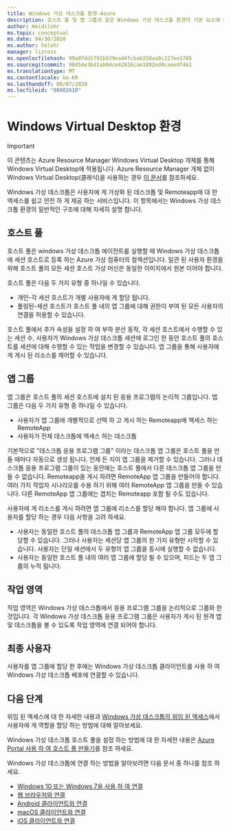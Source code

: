 ```yaml
---
title: Windows 가상 데스크톱 환경-Azure
description: 호스트 풀 및 앱 그룹과 같은 Windows 가상 데스크톱 환경의 기본 요소에 대해 알아봅니다.
author: Heidilohr
ms.topic: conceptual
ms.date: 04/30/2020
ms.author: helohr
manager: lizross
ms.openlocfilehash: 99a07dd1791b539ea44fcbab250aa9c227ee1705
ms.sourcegitcommit: 98854e3bd1ab04ce42816cae1892ed0caeedf461
ms.translationtype: MT
ms.contentlocale: ko-KR
ms.lasthandoff: 08/07/2020
ms.locfileid: "88002610"
---
```

# <a name="windows-virtual-desktop-environment"></a>Windows Virtual Desktop 환경

>[!IMPORTANT]
>이 콘텐츠는 Azure Resource Manager Windows Virtual Desktop 개체를 통해 Windows Virtual Desktop에 적용됩니다. Azure Resource Manager 개체 없이 Windows Virtual Desktop(클래식)을 사용하는 경우 [이 문서](./virtual-desktop-fall-2019/environment-setup-2019.md)를 참조하세요.

Windows 가상 데스크톱은 사용자에 게 가상화 된 데스크톱 및 Remoteapp에 대 한 액세스를 쉽고 안전 하 게 제공 하는 서비스입니다. 이 항목에서는 Windows 가상 데스크톱 환경의 일반적인 구조에 대해 자세히 설명 합니다.

## <a name="host-pools"></a>호스트 풀

호스트 풀은 windows 가상 데스크톱 에이전트를 실행할 때 Windows 가상 데스크톱에 세션 호스트로 등록 하는 Azure 가상 컴퓨터의 컬렉션입니다. 일관 된 사용자 환경을 위해 호스트 풀의 모든 세션 호스트 가상 머신은 동일한 이미지에서 원본 이어야 합니다.

호스트 풀은 다음 두 가지 유형 중 하나일 수 있습니다.

- 개인-각 세션 호스트가 개별 사용자에 게 할당 됩니다.
- 풀링된-세션 호스트가 호스트 풀 내의 앱 그룹에 대해 권한이 부여 된 모든 사용자의 연결을 허용할 수 있습니다.

호스트 풀에서 추가 속성을 설정 하 여 부하 분산 동작, 각 세션 호스트에서 수행할 수 있는 세션 수, 사용자가 Windows 가상 데스크톱 세션에 로그인 한 동안 호스트 풀의 호스트를 세션에 대해 수행할 수 있는 작업을 변경할 수 있습니다. 앱 그룹을 통해 사용자에 게 게시 된 리소스를 제어할 수 있습니다.

## <a name="app-groups"></a>앱 그룹

앱 그룹은 호스트 풀의 세션 호스트에 설치 된 응용 프로그램의 논리적 그룹입니다. 앱 그룹은 다음 두 가지 유형 중 하나일 수 있습니다.

- 사용자가 앱 그룹에 개별적으로 선택 하 고 게시 하는 Remoteapp에 액세스 하는 RemoteApp
- 사용자가 전체 데스크톱에 액세스 하는 데스크톱

기본적으로 "데스크톱 응용 프로그램 그룹" 이라는 데스크톱 앱 그룹은 호스트 풀을 만들 때마다 자동으로 생성 됩니다. 언제 든 지이 앱 그룹을 제거할 수 있습니다. 그러나 데스크톱 응용 프로그램 그룹이 있는 동안에는 호스트 풀에서 다른 데스크톱 앱 그룹을 만들 수 없습니다. Remoteapp을 게시 하려면 RemoteApp 앱 그룹을 만들어야 합니다. 여러 가지 작업자 시나리오를 수용 하기 위해 여러 RemoteApp 앱 그룹을 만들 수 있습니다. 다른 RemoteApp 앱 그룹에는 겹치는 Remoteapp 포함 될 수도 있습니다.

사용자에 게 리소스를 게시 하려면 앱 그룹에 리소스를 할당 해야 합니다. 앱 그룹에 사용자를 할당 하는 경우 다음 사항을 고려 하세요.

- 사용자는 동일한 호스트 풀의 데스크톱 앱 그룹과 RemoteApp 앱 그룹 모두에 할당할 수 있습니다. 그러나 사용자는 세션당 앱 그룹의 한 가지 유형만 시작할 수 있습니다. 사용자는 단일 세션에서 두 유형의 앱 그룹을 동시에 실행할 수 없습니다.
- 사용자는 동일한 호스트 풀 내의 여러 앱 그룹에 할당 될 수 있으며, 피드는 두 앱 그룹의 누적 됩니다.

## <a name="workspaces"></a>작업 영역

작업 영역은 Windows 가상 데스크톱에서 응용 프로그램 그룹을 논리적으로 그룹화 한 것입니다. 각 Windows 가상 데스크톱 응용 프로그램 그룹은 사용자가 게시 된 원격 앱 및 데스크톱을 볼 수 있도록 작업 영역에 연결 되어야 합니다.

## <a name="end-users"></a>최종 사용자

사용자를 앱 그룹에 할당 한 후에는 Windows 가상 데스크톱 클라이언트를 사용 하 여 Windows 가상 데스크톱 배포에 연결할 수 있습니다.

## <a name="next-steps"></a>다음 단계

위임 된 액세스에 대 한 자세한 내용과 [Windows 가상 데스크톱의 위임 된 액세스](delegated-access-virtual-desktop.md)에서 사용자에 게 역할을 할당 하는 방법에 대해 알아보세요.

Windows 가상 데스크톱 호스트 풀을 설정 하는 방법에 대 한 자세한 내용은 [Azure Portal 사용 하 여 호스트 풀 만들기](create-host-pools-azure-marketplace.md)를 참조 하세요.

Windows 가상 데스크톱에 연결 하는 방법을 알아보려면 다음 문서 중 하나를 참조 하세요.

- [Windows 10 또는 Windows 7을 사용 하 여 연결](connect-windows-7-10.md)
- [웹 브라우저와 연결](connect-web.md)
- [Android 클라이언트와 연결](connect-android.md)
- [macOS 클라이언트와 연결](connect-macos.md)
- [iOS 클라이언트와 연결](connect-ios.md)